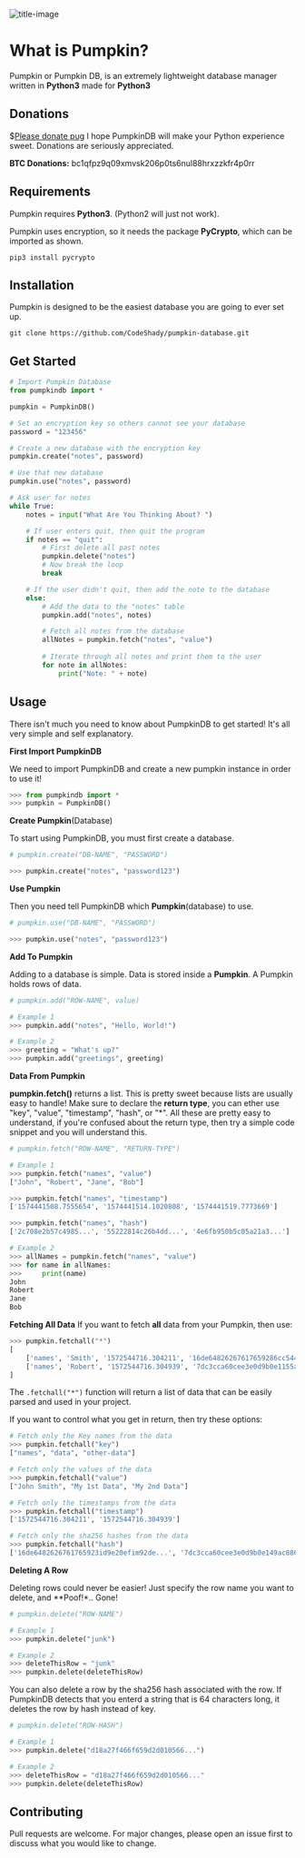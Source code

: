 
![title-image](https://i.imgur.com/lQ3xHv6.png)

# What is Pumpkin?
Pumpkin or Pumpkin DB, is an extremely lightweight database manager written in **Python3** made for **Python3**

## Donations
$[Please donate pug](https://media.giphy.com/media/FbyqoWvEHmV9K/giphy.gif)
I hope PumpkinDB will make your Python experience sweet. Donations are seriously appreciated.

**BTC Donations:** bc1qfpz9q09xmvsk206p0ts6nul88hrxzzkfr4p0rr

## Requirements
Pumpkin requires **Python3**. (Python2 will just not work).

Pumpkin uses encryption, so it needs the package **PyCrypto**, which can be imported as shown.
```shell
pip3 install pycrypto
```

## Installation

Pumpkin is designed to be the easiest database you are going to ever set up.

```shell
git clone https://github.com/CodeShady/pumpkin-database.git
```

## Get Started

```python
# Import Pumpkin Database
from pumpkindb import *

pumpkin = PumpkinDB()

# Set an encryption key so others cannot see your database
password = "123456"

# Create a new database with the encryption key
pumpkin.create("notes", password)

# Use that new database
pumpkin.use("notes", password)

# Ask user for notes
while True:
	notes = input("What Are You Thinking About? ")

	# If user enters quit, then quit the program
	if notes == "quit":
		# First delete all past notes
		pumpkin.delete("notes")
		# Now break the loop
		break

	# If the user didn't quit, then add the note to the database
	else:
		# Add the data to the "notes" table
		pumpkin.add("notes", notes)

		# Fetch all notes from the database
		allNotes = pumpkin.fetch("notes", "value")
		
		# Iterate through all notes and print them to the user
		for note in allNotes:
			print("Note: " + note)

```

## Usage

There isn't much you need to know about PumpkinDB to get started! It's all very simple and self explanatory.

**First Import PumpkinDB**

We need to import PumpkinDB and create a new pumpkin instance in order to use it!
```python
>>> from pumpkindb import *
>>> pumpkin = PumpkinDB()
```

**Create Pumpkin**(Database)

To start using PumpkinDB, you must first create a database.
```python
# pumpkin.create("DB-NAME", "PASSWORD")

>>> pumpkin.create("notes", "password123")
```

**Use Pumpkin**

Then you need tell PumpkinDB which **Pumpkin**(database) to use. 
```python
# pumpkin.use("DB-NAME", "PASSWORD")

>>> pumpkin.use("notes", "password123") 
```

**Add To Pumpkin**

Adding to a database is simple. Data is stored inside a **Pumpkin**. A Pumpkin holds rows of data.
```python
# pumpkin.add("ROW-NAME", value)

# Example 1
>>> pumpkin.add("notes", "Hello, World!")

# Example 2
>>> greeting = "What's up?"
>>> pumpkin.add("greetings", greeting)
```

**Data From Pumpkin**

**pumpkin.fetch()** returns a list. This is pretty sweet because lists are usually easy to handle! Make sure to declare the **return type**, you can ether use "key", "value", "timestamp", "hash", or "*". All these are pretty easy to understand, if you're confused about the return type, then try a simple code snippet and you will understand this.
```python
# pumpkin.fetch("ROW-NAME", "RETURN-TYPE")

# Example 1
>>> pumpkin.fetch("names", "value")
["John", "Robert", "Jane", "Bob"]

>>> pumpkin.fetch("names", "timestamp")
['1574441508.7555654', '1574441514.1020808', '1574441519.7773669']

>>> pumpkin.fetch("names", "hash")
['2c708e2b57c4985...', '55222814c26b4dd...', '4e6fb950b5c05a21a3...']

# Example 2
>>> allNames = pumpkin.fetch("names", "value")
>>> for name in allNames:
>>>		print(name)
John
Robert
Jane
Bob
```

**Fetching All Data**
If you want to fetch **all** data from your Pumpkin, then use: 
```python
>>> pumpkin.fetchall("*")
[
	['names', 'Smith', '1572544716.304211', '16de64826267617659286cc544a4a49ac8825a5965879e20c684591e678317bc'],
	['names', 'Robert', '1572544716.304939', '7dc3cca60cee3e0d9b0e1155a39d7d78ff1748fb85c9bc3525cc192cd62c82b1']
]
```
The ```.fetchall("*")``` function will return a list of data that can be easily parsed and used in your project.

If you want to control what you get in return, then try these options:
```python
# Fetch only the Key names from the data
>>> pumpkin.fetchall("key")
["names", "data", "other-data"]
```

```python
# Fetch only the values of the data
>>> pumpkin.fetchall("value")
["John Smith", "My 1st Data", "My 2nd Data"]
```
```python
# Fetch only the timestamps from the data
>>> pumpkin.fetchall("timestamp")
['1572544716.304211', '1572544716.304939']
```
```python
# Fetch only the sha256 hashes from the data
>>> pumpkin.fetchall("hash")
['16de6482626761765923id9e20efim92de...', '7dc3cca60cee3e0d9b0e149ac88678317bc...']
```

**Deleting A Row**


Deleting rows could never be easier! Just specify the row name you want to delete, and **Poof!*.. Gone!
```python
# pumpkin.delete("ROW-NAME")

# Example 1
>>> pumpkin.delete("junk")

# Example 2
>>> deleteThisRow = "junk"
>>> pumpkin.delete(deleteThisRow)
```

You can also delete a row by the sha256 hash associated with the row. If PumpkinDB detects that you enterd a string that is 64 characters long, it deletes the row by hash instead of key.
```python
# pumpkin.delete("ROW-HASH")

# Example 1
>>> pumpkin.delete("d18a27f466f659d2d010566...")

# Example 2
>>> deleteThisRow = "d18a27f466f659d2d010566..."
>>> pumpkin.delete(deleteThisRow)
```

## Contributing
Pull requests are welcome. For major changes, please open an issue first to discuss what you would like to change.
